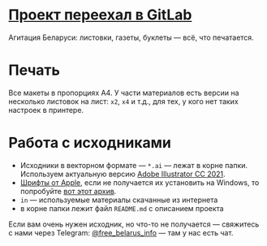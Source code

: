 # [Проект переехал в GitLab](https://gitlab.com/free-belarus/agitation)

Агитация Беларуси: листовки, газеты, буклеты — всё, что печатается.


# Печать

Все макеты в пропорциях А4. У части материалов есть версии на несколько листовок на лист: `x2`, `x4` и т.д., для тех, у кого нет таких настроек в принтере.


# Работа с исходниками

- Исходники в векторном формате — `*.ai` — лежат в корне папки. Используем актуальную версию [Adobe Illustrator CC 2021](https://www.adobe.com/ru/products/illustrator.html). 
- [Шрифты от Apple](https://developer.apple.com/fonts/), если не получается их установить на Windows, то попробуйте [вот этот архив](https://www.dropbox.com/s/x2vuy052m3xggjw/Apple-Fonts-NY-SF.zip?dl=0).
- `in` — используемые материалы скачанные из интернета
- в корне папки лежит файл `README.md` с описанием проекта

Если вам очень нужен исходник, но что-то не получается — свяжитесь с нами через Telegram: [@free_belarus_info](https://t.me/free_belarus_info) — там у нас есть чат.
